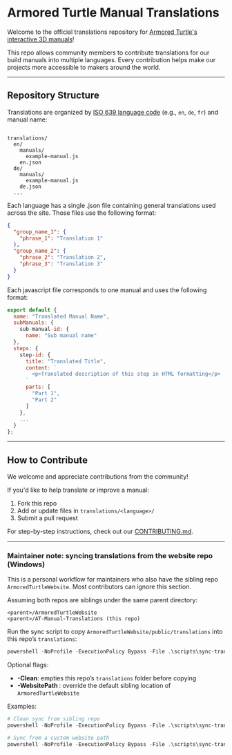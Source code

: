 # Armored Turtle Manual Translations

Welcome to the official translations repository for [Armored Turtle's interactive 3D manuals](https://armoredturtle.xyz)!

This repo allows community members to contribute translations for our build manuals into multiple languages. Every contribution helps make our projects more accessible to makers around the world.

---

## Repository Structure

Translations are organized by [ISO 639 language code](https://en.wikipedia.org/wiki/List_of_ISO_639_language_codes) (e.g., `en`, `de`, `fr`) and manual name:

```

translations/
  en/
    manuals/
      example-manual.js
    en.json
  de/
    manuals/
      example-manual.js
    de.json
  ...

````

Each language has a single .json file containing general translations used across the site. Those files use the following format:

```json
{
  "group_name_1": {
    "phrase_1": "Translation 1"
  },
  "group_name_2": {
    "phrase_2": "Translation 2",
    "phrase_3": "Translation 3"
  }
}
````

Each javascript file corresponds to one manual and uses the following format:

```js
export default {
  name: "Translated Manual Name",
  subManuals: {
    sub-manual-id: {
      name: "Sub manual name"
  },
  steps: {
    step-id: {
      title: "Translated Title",
      content: `
        <p>Translated description of this step in HTML formatting</p>
      `
      parts: [
        "Part 1",
        "Part 2"
      ]
    },
    ...
  }
};
````

---

## How to Contribute

We welcome and appreciate contributions from the community! 

If you'd like to help translate or improve a manual:

1. Fork this repo
2. Add or update files in `translations/<language>/`
3. Submit a pull request

For step-by-step instructions, check out our [CONTRIBUTING.md](CONTRIBUTING.md).

---

### Maintainer note: syncing translations from the website repo (Windows)

This is a personal workflow for maintainers who also have the sibling repo `ArmoredTurtleWebsite`. Most contributors can ignore this section.

Assuming both repos are siblings under the same parent directory:

```
<parent>/ArmoredTurtleWebsite
<parent>/AT-Manual-Translations (this repo)
```

Run the sync script to copy `ArmoredTurtleWebsite/public/translations` into this repo’s `translations`:

```powershell
powershell -NoProfile -ExecutionPolicy Bypass -File .\scripts\sync-translations.ps1
```

Optional flags:

- **-Clean**: empties this repo’s `translations` folder before copying
- **-WebsitePath <path>**: override the default sibling location of `ArmoredTurtleWebsite`

Examples:

```powershell
# Clean sync from sibling repo
powershell -NoProfile -ExecutionPolicy Bypass -File .\scripts\sync-translations.ps1 -Clean

# Sync from a custom website path
powershell -NoProfile -ExecutionPolicy Bypass -File .\scripts\sync-translations.ps1 -WebsitePath "C:\\dev\\ArmoredTurtleWebsite"
```
